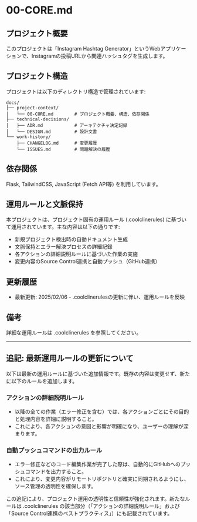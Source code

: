 # 00-CORE.md

## プロジェクト概要
このプロジェクトは「Instagram Hashtag Generator」というWebアプリケーションで、Instagramの投稿URLから関連ハッシュタグを生成します。

## プロジェクト構造
プロジェクトは以下のディレクトリ構造で管理されています:

```
docs/
├── project-context/
│   └── 00-CORE.md        # プロジェクト概要、構造、依存関係
├── technical-decisions/
│   ├── ADR.md            # アーキテクチャ決定記録
│   └── DESIGN.md         # 設計文書
└── work-history/
    ├── CHANGELOG.md      # 変更履歴
    └── ISSUES.md         # 問題解決の履歴
```

## 依存関係
Flask, TailwindCSS, JavaScript (Fetch API等) を利用しています。

## 運用ルールと文脈保持
本プロジェクトは、プロジェクト固有の運用ルール (.coolclinerules) に基づいて運用されています。主な内容は以下の通りです:
- 新規プロジェクト検出時の自動ドキュメント生成
- 文脈保持とエラー解決プロセスの詳細記録
- 各アクションの詳細説明ルールに基づいた作業の実施
- 変更内容のSource Control連携と自動プッシュ（GitHub連携）

## 更新履歴
- 最新更新: 2025/02/06 - .coolclinerulesの更新に伴い、運用ルールを反映

## 備考
詳細な運用ルールは .coolclinerules を参照してください。

---

## 追記: 最新運用ルールの更新について

以下は最新の運用ルールに基づいた追加情報です。既存の内容は変更せず、新たに以下のルールを追加します。

### アクションの詳細説明ルール
- 以降の全ての作業（エラー修正を含む）では、各アクションごとにその目的と処理内容を詳細に説明すること。
- これにより、各アクションの意図と影響が明確になり、ユーザーの理解が深まります。

### 自動プッシュコマンドの出力ルール
- エラー修正などのコード編集作業が完了した際は、自動的にGitHubへのプッシュコマンドを出力すること。
- これにより、変更内容がリモートリポジトリと確実に同期されるようにし、ソース管理の透明性を確保します。

この追記により、プロジェクト運用の透明性と信頼性が強化されます。新たなルールは .coolclinerules の該当部分（「アクションの詳細説明ルール」および「Source Control連携のベストプラクティス」）にも記載されています。